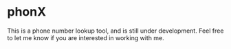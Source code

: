 # phonX
This is a phone number lookup tool, and is still under development. Feel free to let me know if you are interested in working with me.
